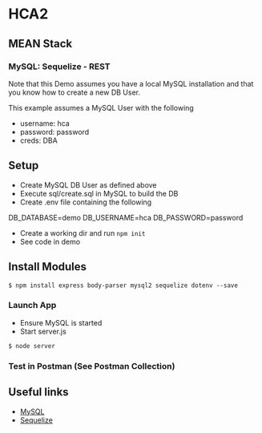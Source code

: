 # HCA2
## MEAN Stack
### MySQL: Sequelize - REST

Note that this Demo assumes you have a local MySQL installation and that you know how to create a new DB User. 

This example assumes a MySQL User with the following
+ username: hca
+ password: password
+ creds: DBA

## Setup
+ Create MySQL DB User as defined above
+ Execute sql/create.sql in MySQL to build the DB
+ Create .env file containing the following

DB_DATABASE=demo
DB_USERNAME=hca
DB_PASSWORD=password

+ Create a working dir and run ```npm init```
+ See code in demo


## Install Modules
```
$ npm install express body-parser mysql2 sequelize dotenv --save
```

### Launch App
+ Ensure MySQL is started
+ Start server.js
```
$ node server
```


### Test in Postman (See Postman Collection)


## Useful links
* [MySQL](https://www.mysql.com/)
* [Sequelize](http://docs.sequelizejs.com/)
